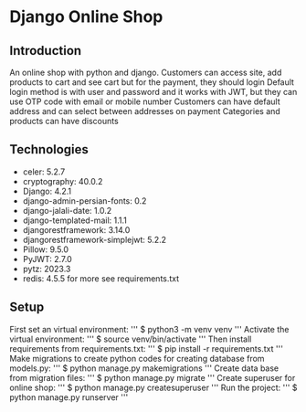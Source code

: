 # Django Online Shop

## Introduction
An online shop with python and django. Customers can access site, add products to cart and see cart but for the payment, they should login
Default login method is with user and password and it works with JWT, but they can use OTP code with email or mobile number
Customers can have default address and can select between addresses on payment
Categories and products can have discounts

## Technologies
* celer: 5.2.7
* cryptography: 40.0.2
* Django: 4.2.1
* django-admin-persian-fonts: 0.2
* django-jalali-date: 1.0.2
* django-templated-mail: 1.1.1
* djangorestframework: 3.14.0
* djangorestframework-simplejwt: 5.2.2
* Pillow: 9.5.0
* PyJWT: 2.7.0
* pytz: 2023.3
* redis: 4.5.5
for more see requirements.txt

## Setup
First set an virtual environment:
'''
$ python3 -m venv venv
'''
Activate the virtual environment:
'''
$ source venv/bin/activate
'''
Then install requirements from requirements.txt:
'''
$ pip install -r requirements.txt
'''
Make migrations to create python codes for creating database from models.py:
'''
$ python manage.py makemigrations
'''
Create data base from migration files:
'''
$ python manage.py migrate
'''
Create superuser for online shop:
'''
$ python manage.py createsuperuser
'''
Run the project:
'''
$ python manage.py runserver
'''
